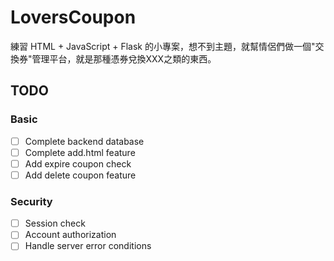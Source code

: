 # LoversCoupon

練習 HTML + JavaScript + Flask 的小專案，想不到主題，就幫情侶們做一個"交換券"管理平台，就是那種憑券兌換XXX之類的東西。

## TODO

### Basic
- [ ] Complete backend database
- [ ] Complete add.html feature
- [ ] Add expire coupon check
- [ ] Add delete coupon feature

### Security
- [ ] Session check
- [ ] Account authorization
- [ ] Handle server error conditions
